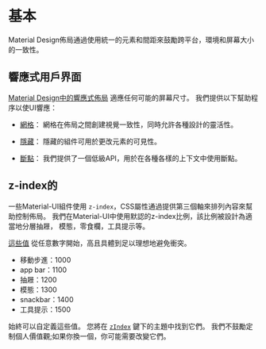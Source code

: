 # 基本

<p class="description">Material Design佈局通過使用統一的元素和間距來鼓勵跨平台，環境和屏幕大小的一致性。</p>

## 響應式用戶界面

[Material Design中的響應式佈局](https://material.io/design/layout/responsive-layout-grid.html) 適應任何可能的屏幕尺寸。 我們提供以下幫助程序以使UI響應：

- [網格](/layout/grid/)： 網格在佈局之間創建視覺一致性，同時允許各種設計的靈活性。

- [隱藏](/layout/hidden/)： 隱藏的組件可用於更改元素的可見性。

- [斷點](/layout/breakpoints/)： 我們提供了一個低級API，用於在各種各樣的上下文中使用斷點。

## z-index的

一些Material-UI組件使用 `z-index`，CSS屬性通過提供第三個軸來排列內容來幫助控制佈局。 我們在Material-UI中使用默認的z-index比例，該比例被設計為適當地分層抽屜， 模態，零食欄，工具提示等。

[這些值](https://github.com/mui-org/material-ui/blob/master/packages/material-ui/src/styles/zIndex.js) 從任意數字開始，高且具體到足以理想地避免衝突。

- 移動步進：1000
- app bar：1100
- 抽屜：1200
- 模態：1300
- snackbar：1400
- 工具提示：1500

始終可以自定義這些值。 您將在 [`zIndex`](/customization/default-theme/?expend-path=$.zIndex) 鍵下的主題中找到它們。 我們不鼓勵定制個人價值觀;如果你換一個，你可能需要改變它們。